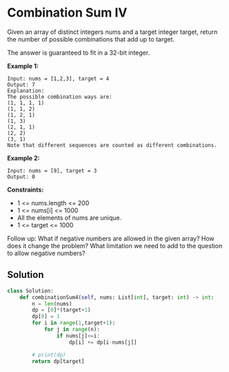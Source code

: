 <h1>Combination Sum IV</h1>

<p>
Given an array of distinct integers nums and a target integer target, return the number of possible combinations that add up to target.

The answer is guaranteed to fit in a 32-bit integer.

</p>

<b>Example 1:</b>

    Input: nums = [1,2,3], target = 4
    Output: 7
    Explanation:
    The possible combination ways are:
    (1, 1, 1, 1)
    (1, 1, 2)
    (1, 2, 1)
    (1, 3)
    (2, 1, 1)
    (2, 2)
    (3, 1)
    Note that different sequences are counted as different combinations.
    
<b>Example 2:</b>

    Input: nums = [9], target = 3
    Output: 0

<b>Constraints:</b>

- 1 <= nums.length <= 200
- 1 <= nums[i] <= 1000
- All the elements of nums are unique.
- 1 <= target <= 1000

Follow up: What if negative numbers are allowed in the given array? How does it change the problem? What limitation we need to add to the question to allow negative numbers?

<h2>Solution</h2>

```python
class Solution:
    def combinationSum4(self, nums: List[int], target: int) -> int:
        n = len(nums)
        dp = [0]*(target+1)
        dp[0] = 1
        for i in range(1,target+1):
            for j in range(n):
                if nums[j]<=i:
                    dp[i] += dp[i-nums[j]]

        # print(dp)
        return dp[target]
```
